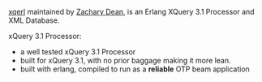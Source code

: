 <!--
{"title":"my interesting page title"}
-->

 [xqerl](https://zadean.github.io/xqerl)
 maintained by 
 [Zachary Dean](https://github.com/zadean),
 is an Erlang XQuery 3.1 Processor and XML Database.

xQuery 3.1 Processor:
* a well tested xQuery 3.1 Processor
* built for xQuery 3.1, with no prior baggage making it more lean.
* built with erlang, compiled to run as a **reliable** OTP beam application


